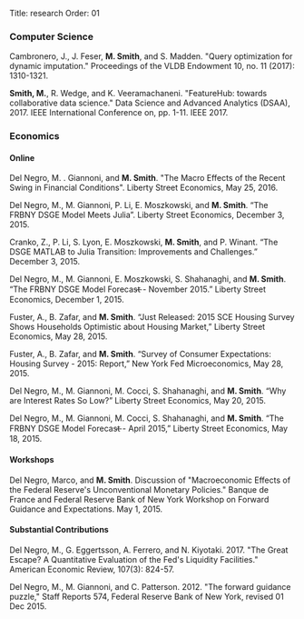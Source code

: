 Title: research
Order: 01

### Computer Science

Cambronero, J., J. Feser, __M. Smith__, and S. Madden. "Query optimization for
    dynamic imputation." Proceedings of the VLDB Endowment 10, no. 11 (2017): 1310-1321.
    <a target="_blank" href="http://www.vldb.org/pvldb/vol10/p1310-feser.pdf"><i class="fa fa-file-pdf-o fa-1" aria-hidden="true"></i></a>
    <a href="{filename}/files/cambronero2017query.bib"><i class="fa fa-quote-right fa-1" aria-hidden="true"></i></a>

__Smith, M.__, R. Wedge, and K. Veeramachaneni. "FeatureHub: towards collaborative data
    science." Data Science and Advanced Analytics (DSAA), 2017. IEEE International Conference
    on, pp. 1-11. IEEE 2017.
    <a target="_blank" href="{filename}/files/featurehub-smith.pdf"><i class="fa fa-file-pdf-o fa-1" aria-hidden="true"></i></a>
    <a href="{filename}/files/smith2017feature.bib"><i class="fa fa-quote-right fa-1" aria-hidden="true"></i></a>

### Economics

#### Online

Del Negro, M. . Giannoni, and __M. Smith__. "The Macro Effects of the Recent Swing in
    Financial Conditions". Liberty Street Economics, May 25, 2016.
    <a target="_blank" href="http://libertystreeteconomics.newyorkfed.org/2016/05/the-macro-effects-of-the-recent-swing-in-financial-conditions.html"><i class="fa fa-link fa-1" aria-hidden="true"></i></a>

Del Negro, M., M. Giannoni, P. Li, E. Moszkowski, and __M. Smith__. “The FRBNY DSGE Model
    Meets Julia”. Liberty Street Economics, December 3, 2015.
    <a target="_blank" href="http://libertystreeteconomics.newyorkfed.org/2015/12/the-frbny-dsge-model-meets-julia.html"><i class="fa fa-link fa-1" aria-hidden="true"></i></a>

Cranko, Z., P. Li, S. Lyon, E. Moszkowski, __M. Smith__, and P. Winant. “The DSGE MATLAB to
    Julia Transition: Improvements and Challenges.” December 3, 2015.
    <a target="_blank" href="https://github.com/FRBNY-DSGE/DSGE.jl/blob/v0.1.0/doc/MatlabToJuliaTransition.md"><i class="fa fa-link fa-1" aria-hidden="true"></i></a>

Del Negro, M., M. Giannoni, E. Moszkowski, S. Shahanaghi, and __M. Smith__. “The FRBNY DSGE
    Model Forecast̶ - November 2015.” Liberty Street Economics, December 1, 2015.
    <a target="_blank" href="http://libertystreeteconomics.newyorkfed.org/2015/12/the-frbny-dsge-model-forecastnovember-2015.html"><i class="fa fa-link fa-1" aria-hidden="true"></i></a>

Fuster, A., B. Zafar, and __M. Smith__. “Just Released: 2015 SCE Housing Survey Shows
    Households Optimistic about Housing Market,” Liberty Street Economics, May 28, 2015.
    <a target="_blank" href="http://libertystreeteconomics.newyorkfed.org/2015/05/just-released-2015-sce-housing-survey-shows-households-optimistic-about-housing-market.html"><i class="fa fa-link fa-1" aria-hidden="true"></i></a>

Fuster, A., B. Zafar, and __M. Smith__. “Survey of Consumer Expectations: Housing Survey -
    2015: Report,” New York Fed Microeconomics, May 28, 2015.
    <a target="_blank" href="https://www.newyorkfed.org/medialibrary/interactives/sce/sce/downloads/data/2015-SCE-Housing-Survey.pdf"><i class="fa fa-link fa-1" aria-hidden="true"></i></a>

Del Negro, M., M. Giannoni, M. Cocci, S. Shahanaghi, and __M. Smith__. “Why are Interest
    Rates So Low?” Liberty Street Economics, May 20, 2015.
    <a target="_blank" href="http://libertystreeteconomics.newyorkfed.org/2015/05/why-are-interest-rates-so-low.html"><i class="fa fa-link fa-1" aria-hidden="true"></i></a>

Del Negro, M., M. Giannoni, M. Cocci, S. Shahanaghi, and __M. Smith__. “The FRBNY DSGE Model
    Forecast̶ - April 2015,” Liberty Street Economics, May 18, 2015.
    <a target="_blank" href="http://libertystreeteconomics.newyorkfed.org/2015/05/the-frbny-dsge-model-forecast-april-2015.html"><i class="fa fa-link fa-1" aria-hidden="true"></i></a>


#### Workshops

Del Negro, Marco, and __M. Smith__. Discussion of "Macroeconomic Effects of the Federal
    Reserve's Unconventional Monetary Policies." Banque de France and Federal Reserve Bank of
    New York Workshop on Forward Guidance and Expectations. May 1, 2015.

#### Substantial Contributions

Del Negro, M., G. Eggertsson, A. Ferrero, and N. Kiyotaki. 2017. "The Great
    Escape? A Quantitative Evaluation of the Fed's Liquidity Facilities." American Economic
    Review, 107(3): 824-57.
    <a target="_blank" href="https://www.aeaweb.org/articles?id=10.1257/aer.20121660"><i class="fa fa-link fa-1" aria-hidden="true"></i></a>

Del Negro, M., M. Giannoni, and C. Patterson. 2012.  "The forward guidance
    puzzle," Staff Reports 574, Federal Reserve Bank of New York, revised 01 Dec 2015.
    <a target="_blank" href="https://www.newyorkfed.org/medialibrary/media/research/staff_reports/sr574.html"><i class="fa fa-file-pdf-o fa-1" area-hidden="true"></i></a>
